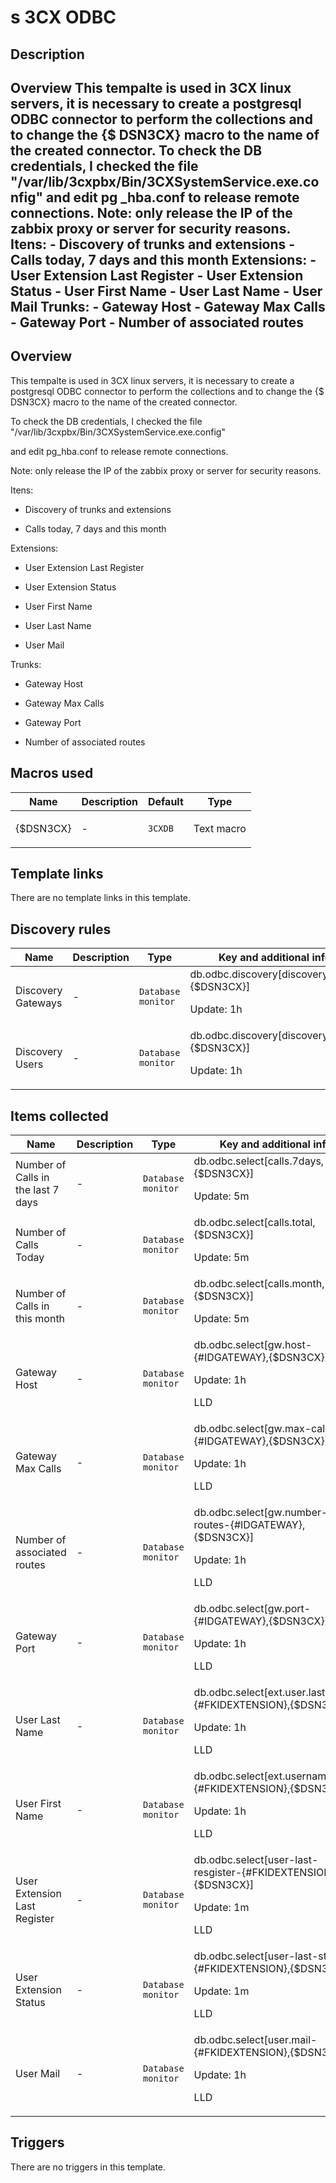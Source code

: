 # s 3CX ODBC

## Description

## Overview This tempalte is used in 3CX linux servers, it is necessary to create a postgresql ODBC connector to perform the collections and to change the {$ DSN3CX} macro to the name of the created connector. To check the DB credentials, I checked the file "/var/lib/3cxpbx/Bin/3CXSystemService.exe.config" and edit pg _hba.conf to release remote connections. Note: only release the IP of the zabbix proxy or server for security reasons. Itens: - Discovery of trunks and extensions - Calls today, 7 days and this month Extensions: - User Extension Last Register - User Extension Status - User First Name - User Last Name - User Mail Trunks: - Gateway Host - Gateway Max Calls - Gateway Port - Number of associated routes 

## Overview

This tempalte is used in 3CX linux servers, it is necessary to create a postgresql ODBC connector to perform the collections and to change the {$ DSN3CX} macro to the name of the created connector.


 


To check the DB credentials, I checked the file "/var/lib/3cxpbx/Bin/3CXSystemService.exe.config"


and edit pg\_hba.conf to release remote connections.


 


Note: only release the IP of the zabbix proxy or server for security reasons.


 


Itens: 


- Discovery of trunks and extensions


- Calls today, 7 days and this month


 


Extensions:


- User Extension Last Register


- User Extension Status


- User First Name


- User Last Name 


- User Mail


 


Trunks:


- Gateway Host


- Gateway Max Calls


- Gateway Port


- Number of associated routes



## Macros used

|Name|Description|Default|Type|
|----|-----------|-------|----|
|{$DSN3CX}|<p>-</p>|`3CXDB`|Text macro|
## Template links

There are no template links in this template.

## Discovery rules

|Name|Description|Type|Key and additional info|
|----|-----------|----|----|
|Discovery Gateways|<p>-</p>|`Database monitor`|db.odbc.discovery[discovery.gws,{$DSN3CX}]<p>Update: 1h</p>|
|Discovery Users|<p>-</p>|`Database monitor`|db.odbc.discovery[discovery.users,{$DSN3CX}]<p>Update: 1h</p>|
## Items collected

|Name|Description|Type|Key and additional info|
|----|-----------|----|----|
|Number of Calls in the last 7 days|<p>-</p>|`Database monitor`|db.odbc.select[calls.7days,{$DSN3CX}]<p>Update: 5m</p>|
|Number of Calls Today|<p>-</p>|`Database monitor`|db.odbc.select[calls.total,{$DSN3CX}]<p>Update: 5m</p>|
|Number of Calls in this month|<p>-</p>|`Database monitor`|db.odbc.select[calls.month,{$DSN3CX}]<p>Update: 5m</p>|
|Gateway Host|<p>-</p>|`Database monitor`|db.odbc.select[gw.host-{#IDGATEWAY},{$DSN3CX}]<p>Update: 1h</p><p>LLD</p>|
|Gateway Max Calls|<p>-</p>|`Database monitor`|db.odbc.select[gw.max-calls-{#IDGATEWAY},{$DSN3CX}]<p>Update: 1h</p><p>LLD</p>|
|Number of associated routes|<p>-</p>|`Database monitor`|db.odbc.select[gw.number-routes-{#IDGATEWAY},{$DSN3CX}]<p>Update: 1h</p><p>LLD</p>|
|Gateway Port|<p>-</p>|`Database monitor`|db.odbc.select[gw.port-{#IDGATEWAY},{$DSN3CX}]<p>Update: 1h</p><p>LLD</p>|
|User Last Name|<p>-</p>|`Database monitor`|db.odbc.select[ext.user.lastname-{#FKIDEXTENSION},{$DSN3CX}]<p>Update: 1h</p><p>LLD</p>|
|User First Name|<p>-</p>|`Database monitor`|db.odbc.select[ext.username-{#FKIDEXTENSION},{$DSN3CX}]<p>Update: 1h</p><p>LLD</p>|
|User Extension Last Register|<p>-</p>|`Database monitor`|db.odbc.select[user-last-resgister-{#FKIDEXTENSION},{$DSN3CX}]<p>Update: 1m</p><p>LLD</p>|
|User Extension Status|<p>-</p>|`Database monitor`|db.odbc.select[user-last-status-{#FKIDEXTENSION},{$DSN3CX}]<p>Update: 1m</p><p>LLD</p>|
|User Mail|<p>-</p>|`Database monitor`|db.odbc.select[user.mail-{#FKIDEXTENSION},{$DSN3CX}]<p>Update: 1h</p><p>LLD</p>|
## Triggers

There are no triggers in this template.

